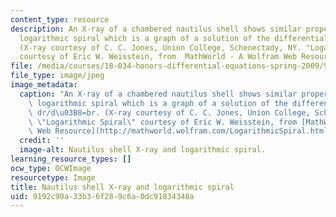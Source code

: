 ```yaml
---
content_type: resource
description: An X-ray of a chambered nautilus shell shows similar properties to the
  logarithmic spiral which is a graph of a solution of the differential equation dr/d?=br.
  (X-ray courtesy of C. C. Jones, Union College, Schenectady, NY. "Logarithmic Spiral"
  courtesy of Eric W. Weisstein, from  MathWorld - A Wolfram Web Resource.)
file: /media/courses/18-034-honors-differential-equations-spring-2009/9192c90a33b36f289c6a0dc91834348a_18-034s09.jpg
file_type: image/jpeg
image_metadata:
  caption: "An X-ray of a chambered nautilus shell shows similar properties to the\
    \ logarithmic spiral which is a graph of a solution of the differential equation\
    \ dr/d\u03B8=br. (X-ray courtesy of C. C. Jones, Union College, Schenectady, NY.\
    \ \"Logarithmic Spiral\" courtesy of Eric W. Weisstein, from [MathWorld - A Wolfram\
    \ Web Resource](http://mathworld.wolfram.com/LogarithmicSpiral.html).)"
  credit: ''
  image-alt: Nautilus shell X-ray and logarithmic spiral.
learning_resource_types: []
ocw_type: OCWImage
resourcetype: Image
title: Nautilus shell X-ray and logarithmic spiral
uid: 9192c90a-33b3-6f28-9c6a-0dc91834348a
---
```

